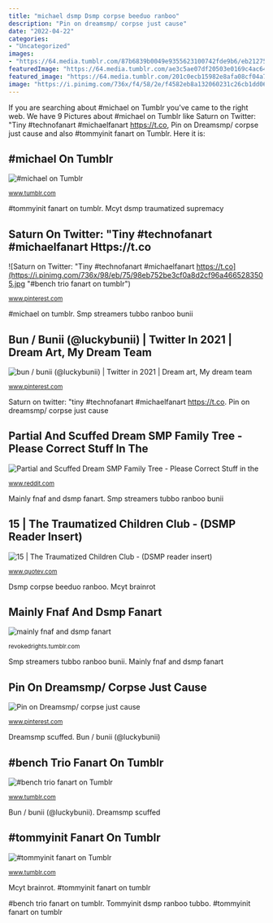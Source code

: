 ```yaml
---
title: "michael dsmp Dsmp corpse beeduo ranboo"
description: "Pin on dreamsmp/ corpse just cause"
date: "2022-04-22"
categories:
- "Uncategorized"
images:
- "https://64.media.tumblr.com/87b6839b0049e9355623100742fde9b6/eb2127586c7d785f-e5/s640x960/d38875a0fc6c6bc67a39dd8e296f34265046e3b1.png"
featuredImage: "https://64.media.tumblr.com/ae3c5ae07df20503e0169c4ac64edac5/bb3314940888cfd3-bd/s1280x1920/1b57973c8aba744b64e1439b610a36e820882e88.jpg"
featured_image: "https://64.media.tumblr.com/201c0ecb15982e8afa08cf04a7f7f974/c90335996b0c3d9e-57/s640x960/ffbd58a07824ebc534aaab6853b4a69837fca788.png"
image: "https://i.pinimg.com/736x/f4/58/2e/f4582eb8a132060231c26cb1dd061bab.jpg"
---
```


If you are searching about #michael on Tumblr you've came to the right web. We have 9 Pictures about #michael on Tumblr like Saturn on Twitter: &quot;Tiny #technofanart #michaelfanart https://t.co, Pin on Dreamsmp/ corpse just cause and also #tommyinit fanart on Tumblr. Here it is:

## #michael On Tumblr

![#michael on Tumblr](https://64.media.tumblr.com/87b6839b0049e9355623100742fde9b6/eb2127586c7d785f-e5/s640x960/d38875a0fc6c6bc67a39dd8e296f34265046e3b1.png "Mainly fnaf and dsmp fanart")

<small>www.tumblr.com</small>

#tommyinit fanart on tumblr. Mcyt dsmp traumatized supremacy

## Saturn On Twitter: &quot;Tiny #technofanart #michaelfanart Https://t.co

![Saturn on Twitter: &quot;Tiny #technofanart #michaelfanart https://t.co](https://i.pinimg.com/736x/98/eb/75/98eb752be3cf0a8d2cf96a4665283505.jpg "#bench trio fanart on tumblr")

<small>www.pinterest.com</small>

#michael on tumblr. Smp streamers tubbo ranboo bunii

## Bun / Bunii (@luckybunii) | Twitter In 2021 | Dream Art, My Dream Team

![bun / bunii (@luckybunii) | Twitter in 2021 | Dream art, My dream team](https://i.pinimg.com/736x/f4/58/2e/f4582eb8a132060231c26cb1dd061bab.jpg "#michael on tumblr")

<small>www.pinterest.com</small>

Saturn on twitter: &quot;tiny #technofanart #michaelfanart https://t.co. Pin on dreamsmp/ corpse just cause

## Partial And Scuffed Dream SMP Family Tree - Please Correct Stuff In The

![Partial and Scuffed Dream SMP Family Tree - Please Correct Stuff in the](https://preview.redd.it/cgb9w72hzbl61.png?auto=webp&amp;s=2e688327a800347d01254b7136e2a468ca5a11b0 "#michael on tumblr")

<small>www.reddit.com</small>

Mainly fnaf and dsmp fanart. Smp streamers tubbo ranboo bunii

## 15 | The Traumatized Children Club - (DSMP Reader Insert)

![15 | The Traumatized Children Club - (DSMP reader insert)](https://www.quotev.com/quizi/13498782/16/1619535578 "Mcyt brainrot")

<small>www.quotev.com</small>

Dsmp corpse beeduo ranboo. Mcyt brainrot

## Mainly Fnaf And Dsmp Fanart

![mainly fnaf and dsmp fanart](https://64.media.tumblr.com/ae3c5ae07df20503e0169c4ac64edac5/bb3314940888cfd3-bd/s1280x1920/1b57973c8aba744b64e1439b610a36e820882e88.jpg "#michael on tumblr")

<small>revokedrights.tumblr.com</small>

Smp streamers tubbo ranboo bunii. Mainly fnaf and dsmp fanart

## Pin On Dreamsmp/ Corpse Just Cause

![Pin on Dreamsmp/ corpse just cause](https://i.pinimg.com/736x/d6/69/23/d669239d961449182e1e0ea6c9e00d49.jpg "Bun / bunii (@luckybunii)")

<small>www.pinterest.com</small>

Dreamsmp scuffed. Bun / bunii (@luckybunii)

## #bench Trio Fanart On Tumblr

![#bench trio fanart on Tumblr](https://64.media.tumblr.com/201c0ecb15982e8afa08cf04a7f7f974/c90335996b0c3d9e-57/s640x960/ffbd58a07824ebc534aaab6853b4a69837fca788.png "Smp streamers tubbo ranboo bunii")

<small>www.tumblr.com</small>

Bun / bunii (@luckybunii). Dreamsmp scuffed

## #tommyinit Fanart On Tumblr

![#tommyinit fanart on Tumblr](https://64.media.tumblr.com/f41962d86bc8a9b467f7515a87b42283/dfdec15892a9698f-71/s500x750/7a0fde352f443299ee6d0632fde62b728dc247de.jpg "Bun / bunii (@luckybunii)")

<small>www.tumblr.com</small>

Mcyt brainrot. #tommyinit fanart on tumblr

#bench trio fanart on tumblr. Tommyinit dsmp ranboo tubbo. #tommyinit fanart on tumblr
